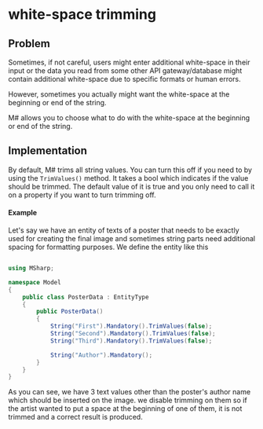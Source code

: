 # white-space trimming

## Problem

Sometimes, if not careful, users might enter additional white-space in their input or the data you read from some other API gateway/database might contain additional white-space due to specific formats or human errors.

However, sometimes you actually might want the white-space at the beginning or end of the string.

M# allows you to choose what to do with the white-space at the beginning or end of the string.

## Implementation

By default, M# trims all string values.
You can turn this off if you need to by using the `TrimValues()` method.
It takes a bool which indicates if the value should be trimmed.
The default value of it is true and you only need to call it on a property if you want to turn trimming off.

#### Example

Let's say we have an entity of texts of a poster that needs to be exactly used for creating the final image and sometimes string parts need additional spacing for formatting purposes. 
We define the entity like this


```csharp

using MSharp;

namespace Model
{
    public class PosterData : EntityType
    {
        public PosterData()
        {
            String("First").Mandatory().TrimValues(false);
            String("Second").Mandatory().TrimValues(false);
            String("Third").Mandatory().TrimValues(false);

            String("Author").Mandatory();
        }
    }
}
```

As you can see, we have 3 text values other than the poster's author name which should be inserted on the image. we disable trimming on them so if the artist wanted to put a space at the beginning of one of them, it is not trimmed and a correct result is produced.
